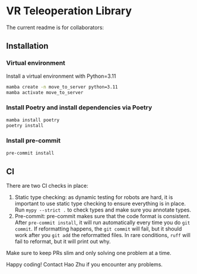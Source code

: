 # VR Teleoperation Library

The current readme is for collaborators:
## Installation
### Virtual environment
Install a virtual environment with Python=3.11
```bash
mamba create -n move_to_server python=3.11
mamba activate move_to_server
```

### Install Poetry and install dependencies via Poetry
```bash
mamba install poetry
poetry install
```

### Install pre-commit 
```bash
pre-commit install
```

## CI
There are two CI checks in place:

1. Static type checking: as dynamic testing for robots are hard, it is important to use static type checking to ensure everything is in place. Run `mypy --strict .` to check types and make sure you annotate types.
2. Pre-commit: pre-commit makes sure that the code format is consistent. After `pre-commit install`, it will run automatically every time you do `git commit`. If reformatting happens, the `git commit` will fail, but it should work after you `git add` the reformatted files. In rare conditions, `ruff` will fail to reformat, but it will print out why.

Make sure to keep PRs slim and only solving one problem at a time. 

Happy coding! Contact Hao Zhu if you encounter any problems. 

